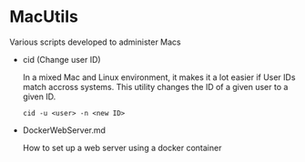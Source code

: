 # MacUtils
Various scripts developed to administer Macs
* cid (Change user ID)

   In a mixed Mac and Linux environment, it makes it a lot easier if User IDs match accross systems.
   This utility changes the ID of a given user to a given ID.
   
   ```cid -u <user> -n <new ID>```
   
 * DockerWebServer.md
 
   How to set up a web server using a docker container
